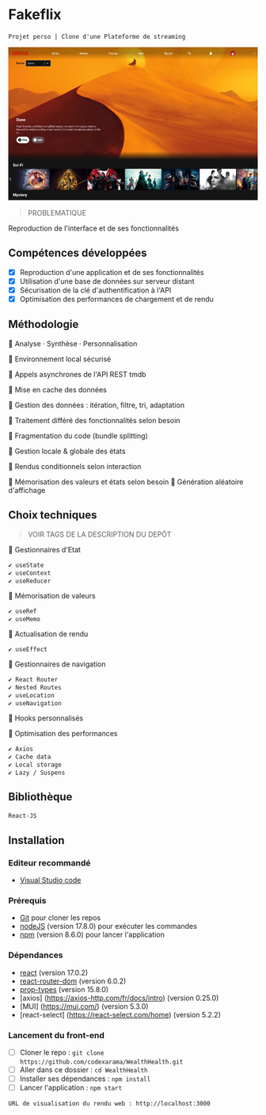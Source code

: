 # Fakeflix

    Projet perso | Clone d'une Plateforme de streaming


<kbd>![Visuel](./Fakeflix.png)</kbd>

> PROBLEMATIQUE

Reproduction de l'interface et de ses fonctionnalités

## Compétences développées

- [x] Reproduction d'une application et de ses fonctionnalités
- [x] Utilisation d'une base de données sur serveur distant
- [x] Sécurisation de la clé d'authentification à l'API
- [x] Optimisation des performances de chargement et de rendu

## Méthodologie


🔘 Analyse · Synthèse · Personnalisation

🔘 Environnement local sécurisé

🔘 Appels asynchrones de l'API REST tmdb

🔘 Mise en cache des données

🔘 Gestion des données : itération, filtre, tri, adaptation

🔘 Traitement différé des fonctionnalités selon besoin

🔘 Fragmentation du code (bundle splitting)

🔘 Gestion locale & globale des états

🔘 Rendus conditionnels selon interaction

🔘 Mémorisation des valeurs et états selon besoin
🔘 Génération aléatoire d'affichage

## Choix techniques

> VOIR TAGS DE LA DESCRIPTION DU DEPÔT

🔘 Gestionnaires d'Etat

    ✔ useState
    ✔ useContext
    ✔ useReducer

🔘 Mémorisation de valeurs

    ✔ useRef
    ✔ useMemo

🔘 Actualisation de rendu

    ✔ useEffect

🔘 Gestionnaires de navigation

    ✔ React Router
    ✔ Nested Routes
    ✔ useLocation
    ✔ useNavigation

🔘 Hooks personnalisés

🔘 Optimisation des performances

    ✔ Axios
    ✔ Cache data
    ✔ Local storage
    ✔ Lazy / Suspens

## Bibliothèque

    React-JS

## Installation

### Editeur recommandé

* [Visual Studio code](https://code.visualstudio.com/)

### Prérequis

* [Git](https://git-scm.com/) pour cloner les repos
* [nodeJS](https://nodejs.org/fr/) (version 17.8.0) pour exécuter les commandes
* [npm](https://docs.npmjs.com/downloading-and-installing-node-js-and-npm) (version 8.6.0) pour lancer l'application

### Dépendances

*  [react](https://fr.reactjs.org/docs/getting-started.html) (version 17.0.2)
*  [react-router-dom](https://reactrouter.com/web/guides/quick-start) (version 6.0.2)
*  [prop-types](https://fr.reactjs.org/docs/typechecking-with-proptypes.html) (version 15.8.0)
*   [axios] (https://axios-http.com/fr/docs/intro) (version 0.25.0)
*   [MUI] (https://mui.com/) (version 5.3.0)
*   [react-select] (https://react-select.com/home) (version 5.2.2)

### Lancement du front-end

- [ ] Cloner le repo : `git clone https://github.com/codexarama/WealthHealth.git`
- [ ] Aller dans ce dossier : `cd WealthHealth`
- [ ] Installer ses dépendances : `npm install`
- [ ] Lancer l'application : `npm start`

```bash
URL de visualisation du rendu web : http://localhost:3000
```
